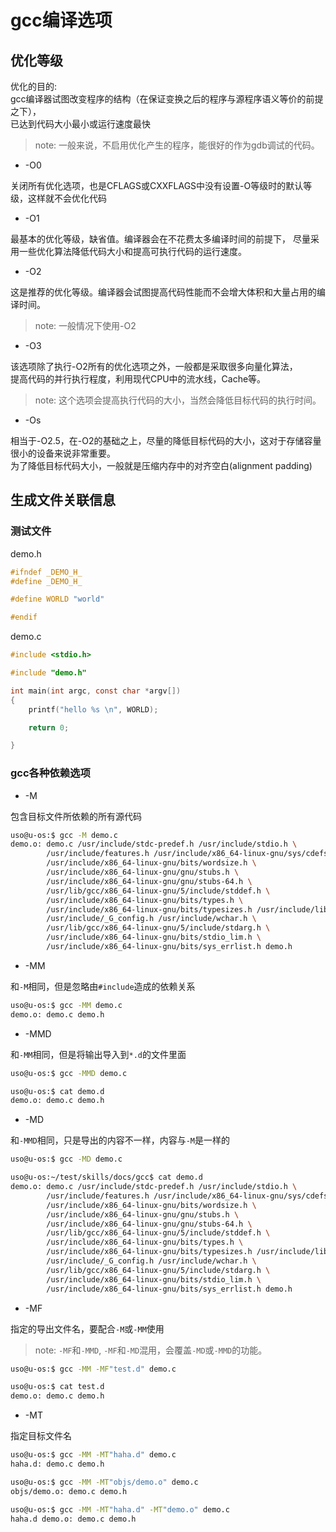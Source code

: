 gcc编译选项
===========

## 优化等级

优化的目的:  
gcc编译器试图改变程序的结构（在保证变换之后的程序与源程序语义等价的前提之下），  
已达到代码大小最小或运行速度最快

> note: 一般来说，不启用优化产生的程序，能很好的作为gdb调试的代码。


* -O0

关闭所有优化选项，也是CFLAGS或CXXFLAGS中没有设置-O等级时的默认等级，这样就不会优化代码

* -O1

最基本的优化等级，缺省值。编译器会在不花费太多编译时间的前提下，
尽量采用一些优化算法降低代码大小和提高可执行代码的运行速度。

* -O2

这是推荐的优化等级。编译器会试图提高代码性能而不会增大体积和大量占用的编译时间。

> note: 一般情况下使用-O2

* -O3

该选项除了执行-O2所有的优化选项之外，一般都是采取很多向量化算法，  
提高代码的并行执行程度，利用现代CPU中的流水线，Cache等。

> note: 这个选项会提高执行代码的大小，当然会降低目标代码的执行时间。

* -Os

相当于-O2.5，在-O2的基础之上，尽量的降低目标代码的大小，这对于存储容量很小的设备来说非常重要。  
为了降低目标代码大小，一般就是压缩内存中的对齐空白(alignment padding)


## 生成文件关联信息

### 测试文件

demo.h
```c
#ifndef _DEMO_H_
#define _DEMO_H_

#define WORLD "world"

#endif
```

demo.c
```c
#include <stdio.h>

#include "demo.h"

int main(int argc, const char *argv[])
{
    printf("hello %s \n", WORLD);

    return 0;

}
```
### gcc各种依赖选项

* -M

包含目标文件所依赖的所有源代码

```sh
uso@u-os:$ gcc -M demo.c
demo.o: demo.c /usr/include/stdc-predef.h /usr/include/stdio.h \
        /usr/include/features.h /usr/include/x86_64-linux-gnu/sys/cdefs.h \
        /usr/include/x86_64-linux-gnu/bits/wordsize.h \
        /usr/include/x86_64-linux-gnu/gnu/stubs.h \
        /usr/include/x86_64-linux-gnu/gnu/stubs-64.h \
        /usr/lib/gcc/x86_64-linux-gnu/5/include/stddef.h \
        /usr/include/x86_64-linux-gnu/bits/types.h \
        /usr/include/x86_64-linux-gnu/bits/typesizes.h /usr/include/libio.h \
        /usr/include/_G_config.h /usr/include/wchar.h \
        /usr/lib/gcc/x86_64-linux-gnu/5/include/stdarg.h \
        /usr/include/x86_64-linux-gnu/bits/stdio_lim.h \
        /usr/include/x86_64-linux-gnu/bits/sys_errlist.h demo.h
```

* -MM

和`-M`相同，但是忽略由`#include`造成的依赖关系

```sh
uso@u-os:$ gcc -MM demo.c
demo.o: demo.c demo.h
```

* -MMD

和`-MM`相同，但是将输出导入到`*.d`的文件里面

```sh
uso@u-os:$ gcc -MMD demo.c

uso@u-os:$ cat demo.d
demo.o: demo.c demo.h
```

* -MD

和`-MMD`相同，只是导出的内容不一样，内容与`-M`是一样的

```sh
uso@u-os:$ gcc -MD demo.c

uso@u-os:~/test/skills/docs/gcc$ cat demo.d
demo.o: demo.c /usr/include/stdc-predef.h /usr/include/stdio.h \
        /usr/include/features.h /usr/include/x86_64-linux-gnu/sys/cdefs.h \
        /usr/include/x86_64-linux-gnu/bits/wordsize.h \
        /usr/include/x86_64-linux-gnu/gnu/stubs.h \
        /usr/include/x86_64-linux-gnu/gnu/stubs-64.h \
        /usr/lib/gcc/x86_64-linux-gnu/5/include/stddef.h \
        /usr/include/x86_64-linux-gnu/bits/types.h \
        /usr/include/x86_64-linux-gnu/bits/typesizes.h /usr/include/libio.h \
        /usr/include/_G_config.h /usr/include/wchar.h \
        /usr/lib/gcc/x86_64-linux-gnu/5/include/stdarg.h \
        /usr/include/x86_64-linux-gnu/bits/stdio_lim.h \
        /usr/include/x86_64-linux-gnu/bits/sys_errlist.h demo.h
```

* -MF

指定的导出文件名，要配合`-M`或`-MM`使用

> note: `-MF`和`-MMD`, `-MF`和`-MD`混用，会覆盖`-MD`或`-MMD`的功能。

```sh
uso@u-os:$ gcc -MM -MF"test.d" demo.c

uso@u-os:$ cat test.d
demo.o: demo.c demo.h
```

* -MT

指定目标文件名

```sh
uso@u-os:$ gcc -MM -MT"haha.d" demo.c
haha.d: demo.c demo.h

uso@u-os:$ gcc -MM -MT"objs/demo.o" demo.c
objs/demo.o: demo.c demo.h

uso@u-os:$ gcc -MM -MT"haha.d" -MT"demo.o" demo.c
haha.d demo.o: demo.c demo.h
```

